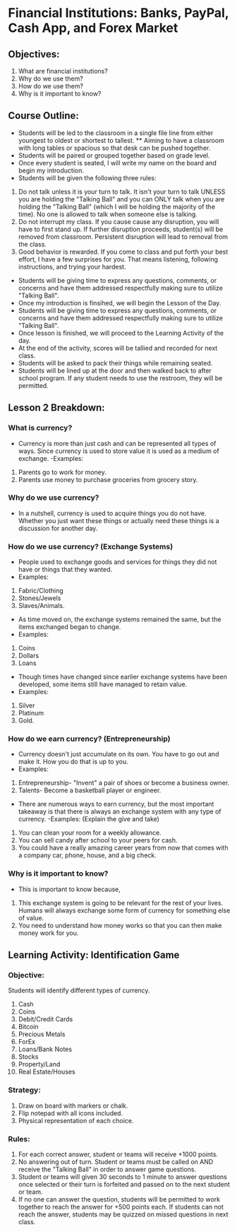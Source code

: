 # Financial Institutions: Banks, PayPal, Cash App, and Forex Market
## Objectives:
1. What are financial institutions?
2. Why do we use them?
3. How do we use them?
4. Why is it important to know? 

## Course Outline:
- Students will be led to the classroom in a single file line from either youngest to oldest or shortest to tallest.
** Aiming to have a classroom with long tables or spacious so that desk can be pushed together.
- Students will be paired or grouped together based on grade level.
- Once every student is seated, I will write my name on the board and begin my introduction.
- Students will be given the following three rules:
1. Do not talk unless it is your turn to talk.
It isn't your turn to talk UNLESS you are holding the "Talking Ball" and you can ONLY talk when you are holding the "Talking Ball" (which I will be holding the majority of the time).
No one is allowed to talk when someone else is talking.
2. Do not interrupt my class.
If you cause cause any disruption, you will have to first stand up.
If further disruption proceeds, student(s) will be removed from classroom.
Persistent disruption will lead to removal from the class.
3. Good behavior is rewarded.
If you come to class and put forth your best effort, I have a few surprises for you.
That means listening, following instructions, and trying your hardest.
- Students will be giving time to express any questions, comments, or concerns and have them addressed respectfully making sure to utilize "Talking Ball".
- Once my introduction is finsihed, we will begin the Lesson of the Day.
- Students will be giving time to express any questions, comments, or concerns and have them addressed respectfully making sure to utilize "Talking Ball".
- Once lesson is finished, we will proceed to the Learning Activity of the day.
- At the end of the activity, scores will be tallied and recorded for next class.
- Students will be asked to pack their things while remaining seated.
- Students will be lined up at the door and then walked back to after school program. If any student needs to use the restroom, they will be permitted.

## Lesson 2 Breakdown:
### What is currency?
- Currency is more than just cash and can be represented all types of ways. Since currency is used to store value it is used as a medium of exchange.
-Examples:
1. Parents go to work for money.
2. Parents use money to purchase groceries from grocery story.

### Why do we use currency?
- In a nutshell, currency is used to acquire things you do not have. Whether you just want these things or actually need these things is a discussion for another day.

### How do we use currency? (Exchange Systems)
- People used to exchange goods and services for things they did not have or things that they wanted. 
- Examples: 
1. Fabric/Clothing
2. Stones/Jewels
3. Slaves/Animals.
- As time moved on, the exchange systems remained the same, but the items exchanged began to change. 
- Examples: 
1. Coins
2. Dollars
3. Loans
- Though times have changed since earlier exchange systems have been developed, some items still have managed to retain value.
- Examples: 
1. Silver
2. Platinum
3. Gold.

### How do we earn currency? (Entrepreneurship)
- Currency doesn't just accumulate on its own. You have to go out and make it. How you do that is up to you.
- Examples:
1. Entrepreneurship- "Invent" a pair of shoes or become a business owner.
2. Talents- Become a basketball player or engineer.
- There are numerous ways to earn currency, but the most important takeaway is that there is always an exchange system with any type of currency.
-Examples: (Explain the give and take)
1. You can clean your room for a weekly allowance.
2. You can sell candy after school to your peers for cash.
3. You could have a really amazing career years from now that comes with a company car, phone, house, and a big check.

### Why is it important to know?
- This is important to know because,
1. This exchange system is going to be relevant for the rest of your lives. Humans will always exchange some form of currency for something else of value.
2. You need to understand how money works so that you can then make money work for you.

## Learning Activity: Identification Game
### Objective: 
Students will identify different types of currency.
1. Cash
2. Coins
3. Debit/Credit Cards
4. Bitcoin
5. Precious Metals
6. ForEx
7. Loans/Bank Notes
8. Stocks
9. Property/Land
10. Real Estate/Houses

### Strategy:
1. Draw on board with markers or chalk.
2. Flip notepad with all icons included.
3. Physical representation of each choice.

### Rules:
1. For each correct answer, student or teams will receive +1000 points.
2. No answering out of turn. Student or teams must be called on AND receive the "Talking Ball" in order to answer game questions.
3. Student or teams will given 30 seconds to 1 minute to answer questions once selected or their turn is forfeited and passed on to the next student or team.
4. If no one can answer the question, students will be permitted to work together to reach the answer for +500 points each. If students can not reach the answer, students may be quizzed on missed questions in next class.
